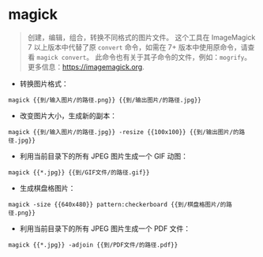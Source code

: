 # magick

> 创建，编辑，组合，转换不同格式的图片文件。
> 这个工具在 ImageMagick 7 以上版本中代替了原 `convert` 命令，如需在 7+ 版本中使用原命令，请查看 `magick convert`。
> 此命令也有关于其子命令的文件，例如：`mogrify`。
> 更多信息：<https://imagemagick.org>.

- 转换图片格式：

`magick {{到/输入图片/的路径.png}} {{到/输出图片/的路径.jpg}}`

- 改变图片大小，生成新的副本：

`magick {{到/输入图片/的路径.jpg}} -resize {{100x100}} {{到/输出图片/的路径.jpg}}`

- 利用当前目录下的所有 JPEG 图片生成一个 GIF 动图：

`magick {{*.jpg}} {{到/GIF文件/的路径.gif}}`

- 生成棋盘格图片：

`magick -size {{640x480}} pattern:checkerboard {{到/棋盘格图片/的路径.png}}`

- 利用当前目录下的所有 JPEG 图片生成一个 PDF 文件：

`magick {{*.jpg}} -adjoin {{到/PDF文件/的路径.pdf}}`
